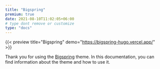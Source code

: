 ```yaml
---
title: "Bigspring"
premium: true
date: 2021-08-10T11:02:05+06:00
# type dont remove or customize
type: "docs"
---
```


{{< preview title="Bigspring" demo="https://bigspring-hugo.vercel.app/" >}}

Thank you for using the [Bigspring](https://gethugothemes.com/products/bigspring/) theme. In this documentation, you can find information about the theme and how to use it.
